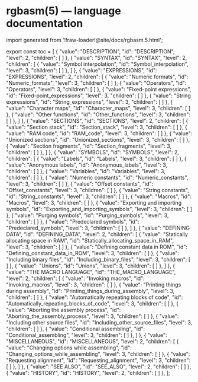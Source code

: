 # rgbasm(5) — language documentation

import generated from '!!raw-loader!@site/docs/rgbasm.5.html';

<div class="manual-text" dangerouslySetInnerHTML={{ __html: generated }} />

export const toc = [
{
	"value": "DESCRIPTION",
	"id": "DESCRIPTION",
	"level": 2,
	"children": [
	]
},
{
	"value": "SYNTAX",
	"id": "SYNTAX",
	"level": 2,
	"children": [
{
	"value": "Symbol interpolation",
	"id": "Symbol_interpolation",
	"level": 3,
	"children": [
	]
},
	]
},
{
	"value": "EXPRESSIONS",
	"id": "EXPRESSIONS",
	"level": 2,
	"children": [
{
	"value": "Numeric formats",
	"id": "Numeric_formats",
	"level": 3,
	"children": [
	]
},
{
	"value": "Operators",
	"id": "Operators",
	"level": 3,
	"children": [
	]
},
{
	"value": "Fixed-point expressions",
	"id": "Fixed-point_expressions",
	"level": 3,
	"children": [
	]
},
{
	"value": "String expressions",
	"id": "String_expressions",
	"level": 3,
	"children": [
	]
},
{
	"value": "Character maps",
	"id": "Character_maps",
	"level": 3,
	"children": [
	]
},
{
	"value": "Other functions",
	"id": "Other_functions",
	"level": 3,
	"children": [
	]
},
	]
},
{
	"value": "SECTIONS",
	"id": "SECTIONS",
	"level": 2,
	"children": [
{
	"value": "Section stack",
	"id": "Section_stack",
	"level": 3,
	"children": [
	]
},
{
	"value": "RAM code",
	"id": "RAM_code",
	"level": 3,
	"children": [
	]
},
{
	"value": "Unionized sections",
	"id": "Unionized_sections",
	"level": 3,
	"children": [
	]
},
{
	"value": "Section fragments",
	"id": "Section_fragments",
	"level": 3,
	"children": [
	]
},
	]
},
{
	"value": "SYMBOLS",
	"id": "SYMBOLS",
	"level": 2,
	"children": [
{
	"value": "Labels",
	"id": "Labels",
	"level": 3,
	"children": [
	]
},
{
	"value": "Anonymous labels",
	"id": "Anonymous_labels",
	"level": 3,
	"children": [
	]
},
{
	"value": "Variables",
	"id": "Variables",
	"level": 3,
	"children": [
	]
},
{
	"value": "Numeric constants",
	"id": "Numeric_constants",
	"level": 3,
	"children": [
	]
},
{
	"value": "Offset constants",
	"id": "Offset_constants",
	"level": 3,
	"children": [
	]
},
{
	"value": "String constants",
	"id": "String_constants",
	"level": 3,
	"children": [
	]
},
{
	"value": "Macros",
	"id": "Macros",
	"level": 3,
	"children": [
	]
},
{
	"value": "Exporting and importing symbols",
	"id": "Exporting_and_importing_symbols",
	"level": 3,
	"children": [
	]
},
{
	"value": "Purging symbols",
	"id": "Purging_symbols",
	"level": 3,
	"children": [
	]
},
{
	"value": "Predeclared symbols",
	"id": "Predeclared_symbols",
	"level": 3,
	"children": [
	]
},
	]
},
{
	"value": "DEFINING DATA",
	"id": "DEFINING_DATA",
	"level": 2,
	"children": [
{
	"value": "Statically allocating space in RAM",
	"id": "Statically_allocating_space_in_RAM",
	"level": 3,
	"children": [
	]
},
{
	"value": "Defining constant data in ROM",
	"id": "Defining_constant_data_in_ROM",
	"level": 3,
	"children": [
	]
},
{
	"value": "Including binary files",
	"id": "Including_binary_files",
	"level": 3,
	"children": [
	]
},
{
	"value": "Unions",
	"id": "Unions",
	"level": 3,
	"children": [
	]
},
	]
},
{
	"value": "THE MACRO LANGUAGE",
	"id": "THE_MACRO_LANGUAGE",
	"level": 2,
	"children": [
{
	"value": "Invoking macros",
	"id": "Invoking_macros",
	"level": 3,
	"children": [
	]
},
{
	"value": "Printing things during assembly",
	"id": "Printing_things_during_assembly",
	"level": 3,
	"children": [
	]
},
{
	"value": "Automatically repeating blocks of code",
	"id": "Automatically_repeating_blocks_of_code",
	"level": 3,
	"children": [
	]
},
{
	"value": "Aborting the assembly process",
	"id": "Aborting_the_assembly_process",
	"level": 3,
	"children": [
	]
},
{
	"value": "Including other source files",
	"id": "Including_other_source_files",
	"level": 3,
	"children": [
	]
},
{
	"value": "Conditional assembling",
	"id": "Conditional_assembling",
	"level": 3,
	"children": [
	]
},
	]
},
{
	"value": "MISCELLANEOUS",
	"id": "MISCELLANEOUS",
	"level": 2,
	"children": [
{
	"value": "Changing options while assembling",
	"id": "Changing_options_while_assembling",
	"level": 3,
	"children": [
	]
},
{
	"value": "Requesting alignment",
	"id": "Requesting_alignment",
	"level": 3,
	"children": [
	]
},
	]
},
{
	"value": "SEE ALSO",
	"id": "SEE_ALSO",
	"level": 2,
	"children": [
	]
},
{
	"value": "HISTORY",
	"id": "HISTORY",
	"level": 2,
	"children": [
	]
},
];
